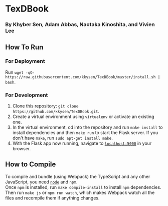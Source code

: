 # TexDBook

### By Khyber Sen, Adam Abbas, Naotaka Kinoshita, and Vivien Lee

## How To Run

### For Deployment
Run `wget -qO- https://raw.githubusercontent.com/kkysen/TexDBook/master/install.sh | bash`.

### For Development

  1. Clone this repository: ```git clone https://github.com/kkysen/TexDBook.git```.
  2. Create a virtual environment using ```virtualenv``` or activate an existing one.
  3. In the virtual environment, cd into the repository
     and run ```make install``` to install dependencies
     and then ```make run``` to start the Flask server.
     If you don't have ```make```, run ```sudo apt-get install make```.
  4. With the Flask app now running, navigate to [```localhost:5000```](http://localhost:5000) in your browser.

## How to Compile

To compile and bundle (using Webpack) the TypeScript and any other JavaScript,
you need [```node```](https://nodejs.org/en/download/current/) and ```npm```.<br>
Once ```npm``` is installed, run ```make compile-install``` to install ```npm``` dependencies.<br>
Then run ```make js``` or ```npm run watch```,
which makes Webpack watch all the files and recompile them if anything changes.